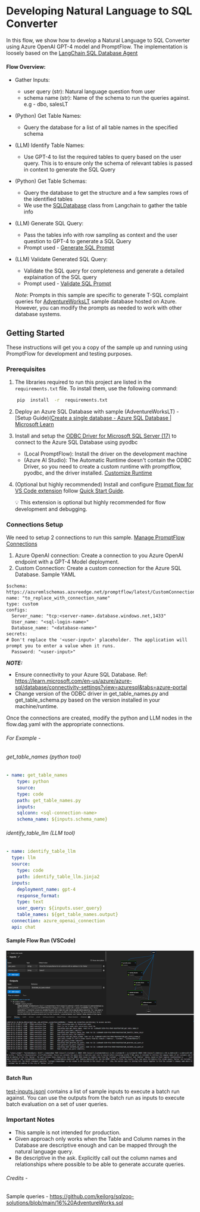 # Developing Natural Language to SQL Converter

In this flow, we show how to develop a Natural Language to SQL Converter using Azure OpenAI GPT-4 model and PromptFlow. The implementation is loosely based on the [LangChain SQL Database Agent](https://python.langchain.com/docs/use_cases/sql/quickstart)

#### Flow Overview:

- Gather Inputs:
  - user query (str): Natural language question from user
  - schema name (str): Name of the schema to run the queries against. e.g - dbo, salesLT
- (Python) Get Table Names:
  - Query the database for a list of all table names in the specified schema
- (LLM) Identify Table Names:
  - Use GPT-4 to list the required tables to query based on the user query. This is to ensure only the schema of relevant tables is passed in context to generate the SQL Query
- (Python) Get Table Schemas:
  - Query the database to get the structure and a few samples rows of the identified tables
  - We use the [SQLDatabase](https://python.langchain.com/docs/integrations/tools/sql_database) class from Langchain to gather the table info
- (LLM) Generate SQL Query:
  - Pass the tables info with row sampling as context and the user question to GPT-4 to generate a SQL Query
  - Prompt used - [Generate SQL Prompt](./generate_sql_query.jinja2)
- (LLM) Validate Generated SQL Query:

  - Validate the SQL query for completeness and generate a detailed explaination of the SQL query
  - Prompt used - [Validate SQL Prompt](./validate_sql_query.jinja2)

  _Note:_ Prompts in this sample are specific to generate T-SQL complaint queries for [AdventureWorksLT](https://learn.microsoft.com/en-us/sql/samples/adventureworks-install-configure?view=sql-server-ver16&tabs=ssms) sample database hosted on Azure. However, you can modify the prompts as needed to work with other database systems.

## Getting Started

These instructions will get you a copy of the sample up and running using PromptFlow for development and testing purposes.

### Prerequisites

1.  The libraries required to run this project are listed in the `requirements.txt` file. To install them, use the following command:

```bash
    pip  install  -r  requirements.txt
```

2. Deploy an Azure SQL Database with sample (AdventureWorksLT) - [Setup Guide)([Create a single database - Azure SQL Database | Microsoft Learn](https://learn.microsoft.com/en-us/azure/azure-sql/database/single-database-create-quickstart?view=azuresql&tabs=azure-portal)
3. Install and setup the [ODBC Driver for Microsoft SQL Server (17)](https://learn.microsoft.com/en-us/sql/connect/odbc/download-odbc-driver-for-sql-server?view=sql-server-ver16#version-17) to connect to the Azure SQL Database using pyodbc
   - (Local PromptFlow): Install the driver on the development machine
   - (Azure AI Studio): The Automatic Runtime doesn't contain the ODBC Driver, so you need to create a custom runtime with promptflow, pyodbc, and the driver installed. [Customize Runtime](https://learn.microsoft.com/en-us/azure/ai-studio/how-to/create-manage-runtime)
4. (Optional but highly recommended) Install and configure [Prompt flow for VS Code extension](https://marketplace.visualstudio.com/items?itemName=prompt-flow.prompt-flow) follow [Quick Start Guide](https://microsoft.github.io/promptflow/how-to-guides/quick-start.html).

   💡 This extension is optional but highly recommended for flow development and debugging.

### Connections Setup

We need to setup 2 connections to run this sample. [Manage PromptFlow Connections](https://microsoft.github.io/promptflow/how-to-guides/manage-connections.html)

1.  Azure OpenAI connection: Create a connection to you Azure OpenAI endpoint with a GPT-4 Model deployment.
2.  Custom Connection: Create a custom connection for the Azure SQL Database. Sample YAML

```YML
$schema: https://azuremlschemas.azureedge.net/promptflow/latest/CustomConnection.schema.json
name: "to_replace_with_connection_name"
type: custom
configs:
  Server_name: "tcp:<server-name>.database.windows.net,1433"
  User_name: "<sql-login-name>"
  Database_name: "<database-name>"
secrets:
# Don't replace the '<user-input>' placeholder. The application will prompt you to enter a value when it runs.
  Password: "<user-input>"
```

**_NOTE:_**

- Ensure connectivity to your Azure SQL Database. Ref: https://learn.microsoft.com/en-us/azure/azure-sql/database/connectivity-settings?view=azuresql&tabs=azure-portal
- Change version of the ODBC driver in get_table_names.py and get_table_schema.py based on the version installed in your machine/runtime.

Once the connections are created, modify the python and LLM nodes in the flow.dag.yaml with the appropriate connections.

###### For Example -

###### get_table_names (python tool)

```YAML
- name: get_table_names
    type: python
    source:
    type: code
    path: get_table_names.py
    inputs:
    sqlconn: <sql-connection-name>
    schema_name: ${inputs.schema_name}
```

###### identify_table_llm (LLM tool)

```YAML
- name: identify_table_llm
  type: llm
  source:
    type: code
    path: identify_table_llm.jinja2
  inputs:
    deployment_name: gpt-4
    response_format:
    type: text
    user_query: ${inputs.user_query}
    table_names: ${get_table_names.output}
  connection: azure_openai_connection
  api: chat
```

#### Sample Flow Run (VSCode)

![Sample Flow Run](./media/flow_run_sample.png)

#### Batch Run

[test-inputs.jsonl](./test-inputs.jsonl) contains a list of sample inputs to execute a batch run against. You can use the outputs from the batch run as inputs to execute batch evaluation on a set of user queries.

### Important Notes

- This sample is not intended for production.
- Given approach only works when the Table and Column names in the Database are descriptive enough and can be mapped through the natural language query.
- Be descriptive in the ask. Explicitly call out the column names and relationships where possible to be able to generate accurate queries.

###### Credits - 
Sample queries - https://github.com/keilorg/sqlzoo-solutions/blob/main/16%20AdventureWorks.sql